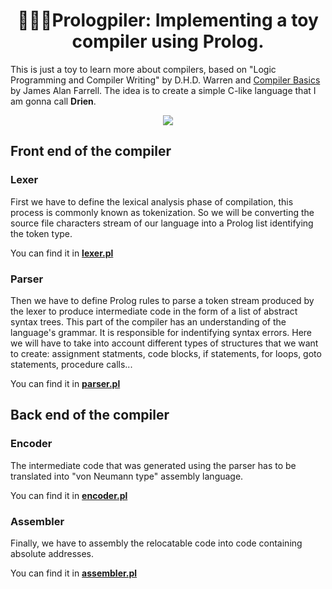 <h1 align="center"> 👷🏾‍♂️Prologpiler: Implementing a toy compiler using Prolog.</h1>

          
This is just a toy to learn more about compilers, based on "Logic Programming and Compiler Writing" by D.H.D. Warren and [Compiler Basics](http://www.cs.man.ac.uk/~pjj/farrell/compmain.html) by James Alan Farrell. The idea is to create a simple C-like language that I am gonna call **Drien**.

<p align="center"><img src="http://www.cs.man.ac.uk/~pjj/farrell/cmpgif01.gif"/></p>

## Front end of the compiler
### Lexer

First we have to define the lexical analysis phase of compilation, this process is commonly known as tokenization. So we will be converting the source file characters stream of our language into a Prolog list identifying the token type.  

You can find it in [**lexer.pl**](lexer.pl)

### Parser

Then we have to define Prolog rules to parse a token stream produced by the lexer to produce intermediate code in the form of a list of abstract syntax trees. This part of the compiler has an understanding of the language's grammar. It is responsible for indentifying syntax errors. Here we will have to take into account different types of structures that we want to create: assignment statments, code blocks, if statements, for loops, goto statements, procedure calls...

You can find it in [**parser.pl**](parser.pl)


## Back end of the compiler
### Encoder

The intermediate code that was generated using the parser has to be translated into "von Neumann type" assembly language. 

You can find it in [**encoder.pl**](encoder.pl)

### Assembler 

Finally, we have to assembly the relocatable code into code containing absolute addresses. 

You can find it in [**assembler.pl**](assembler.pl)
